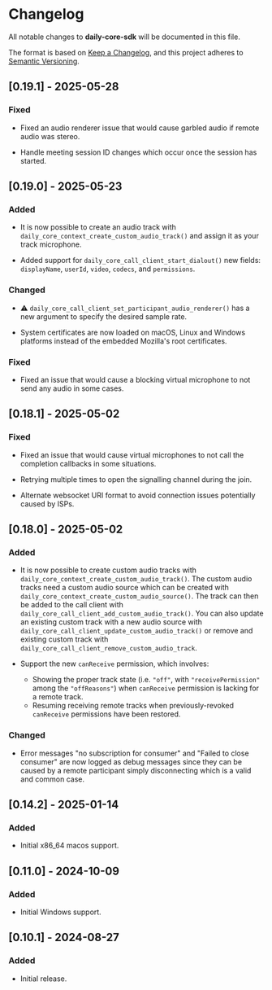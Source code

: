 # Changelog

All notable changes to **daily-core-sdk** will be documented in this file.

The format is based on [Keep a Changelog](https://keepachangelog.com/en/1.0.0/),
and this project adheres to [Semantic Versioning](https://semver.org/spec/v2.0.0.html).

## [0.19.1] - 2025-05-28

### Fixed

- Fixed an audio renderer issue that would cause garbled audio if remote audio
  was stereo.

- Handle meeting session ID changes which occur once the session has started.


## [0.19.0] - 2025-05-23

### Added

- It is now possible to create an audio track with
  `daily_core_context_create_custom_audio_track()` and assign it as your track
  microphone.

- Added support for `daily_core_call_client_start_dialout()` new fields:
  `displayName`, `userId`, `video`, `codecs`, and `permissions`.

### Changed

- ⚠️ `daily_core_call_client_set_participant_audio_renderer()` has a new argument
  to specify the desired sample rate.

- System certificates are now loaded on macOS, Linux and Windows platforms
  instead of the embedded Mozilla's root certificates.

### Fixed

- Fixed an issue that would cause a blocking virtual microphone to not send any
  audio in some cases.

## [0.18.1] - 2025-05-02

### Fixed

- Fixed an issue that would cause virtual microphones to not call the completion
  callbacks in some situations.

- Retrying multiple times to open the signalling channel during the join.

- Alternate websocket URI format to avoid connection issues potentially caused by ISPs.

## [0.18.0] - 2025-05-02

### Added

- It is now possible to create custom audio tracks with
  `daily_core_context_create_custom_audio_track()`. The custom audio tracks need
  a custom audio source which can be created with
  `daily_core_context_create_custom_audio_source()`. The track can then be added
  to the call client with `daily_core_call_client_add_custom_audio_track()`. You
  can also update an existing custom track with a new audio source with
  `daily_core_call_client_update_custom_audio_track()` or remove and existing
  custom track with `daily_core_call_client_remove_custom_audio_track`.

- Support the new `canReceive` permission, which involves:
  - Showing the proper track state (i.e. `"off"`, with `"receivePermission"`
    among the `"offReasons"`) when `canReceive` permission is lacking for a
    remote track.
  - Resuming receiving remote tracks when previously-revoked `canReceive`
    permissions have been restored.

### Changed

- Error messages "no subscription for consumer" and "Failed to close consumer"
  are now logged as debug messages since they can be caused by a remote
  participant simply disconnecting which is a valid and common case.

## [0.14.2] - 2025-01-14

### Added

- Initial x86_64 macos support.

## [0.11.0] - 2024-10-09

### Added

- Initial Windows support.

## [0.10.1] - 2024-08-27

### Added

- Initial release.
